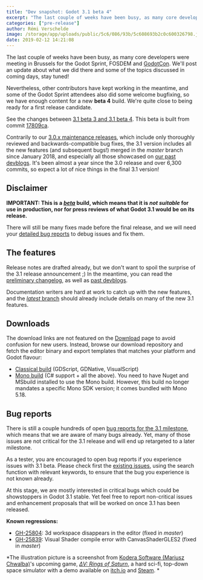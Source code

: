 ```yaml
---
title: "Dev snapshot: Godot 3.1 beta 4"
excerpt: "The last couple of weeks have been busy, as many core developers were meeting in Brussels for the Godot Sprint, FOSDEM and GodotCon. Nevertheless, other contributors have kept working in the meantime, and some of the Godot Sprint attendees also did some welcome bugfixing, so we have enough content for a new beta 4 build. We're quite close to being ready for a first release candidate."
categories: ["pre-release"]
author: Rémi Verschelde
image: /storage/app/uploads/public/5c6/086/93b/5c608693b2c0c600326798.jpg
date: 2019-02-12 14:21:08
---
```


The last couple of weeks have been busy, as many core developers were meeting in Brussels for the Godot Sprint, FOSDEM and [GodotCon](/article/schedule-godotcon-2019-brussels). We'll post an update about what we did there and some of the topics discussed in coming days, stay tuned!

Nevertheless, other contributors have kept working in the meantime, and some of the Godot Sprint attendees also did some welcome bugfixing, so we have enough content for a new **beta 4** build. We're quite close to being ready for a first release candidate.

See the changes between [3.1 beta 3 and 3.1 beta 4](https://github.com/godotengine/godot/compare/a8510331c0115eeee2d6ac0a4acbeb5d4df833b3...17809ca9a907b8d48bea2fd26ea42312a9eaaca4). This beta is built from commit [17809ca](https://github.com/godotengine/godot/commit/17809ca9a907b8d48bea2fd26ea42312a9eaaca4).

Contrarily to our [3.0.x maintenance releases](/article/maintenance-release-godot-3-0-6), which include only thoroughly reviewed and backwards-compatible bug fixes, the 3.1 version includes all the new features (and subsequent bugs!) merged in the *master* branch since January 2018, and especially all those showcased on [our past devblogs](/devblog). It's been almost a year since the 3.0 release and over 6,300 commits, so expect a lot of nice things in the final 3.1 version!

## Disclaimer

**IMPORTANT: This is a [*beta*](https://en.wikipedia.org/wiki/Software_release_life_cycle#Beta) build, which means that it is *not suitable* for use in production, nor for press reviews of what Godot 3.1 would be on its release.**

There will still be many fixes made before the final release, and we will need your [detailed bug reports](https://github.com/godotengine/godot/issues) to debug issues and fix them.

## The features

Release notes are drafted already, but we don't want to spoil the surprise of the 3.1 release announcement ;)
In the meantime, you can read the [preliminary changelog](https://github.com/godotengine/godot/blob/master/CHANGELOG.md#unreleased), as well as [past devblogs](/devblog).

Documentation writers are hard at work to catch up with the new features, and the [*latest* branch](http://docs.godotengine.org/en/latest/) should already include details on many of the new 3.1 features.

## Downloads

The download links are not featured on the [Download](/download) page to avoid confusion for new users. Instead, browse our download repository and fetch the editor binary and export templates that matches your platform and Godot flavour:

- [Classical build](https://downloads.tuxfamily.org/godotengine/3.1/beta4) (GDScript, GDNative, VisualScript)
- [Mono build](https://downloads.tuxfamily.org/godotengine/3.1/beta4/mono) (C# support + all the above). You need to have Nuget and MSbuild installed to use the Mono build. However, this build no longer mandates a specific Mono SDK version; it comes bundled with Mono 5.18.

## Bug reports

There is still a couple hundreds of open [bug reports for the 3.1 milestone](https://github.com/godotengine/godot/issues?q=is%3Aopen+is%3Aissue+milestone%3A3.1+label%3Abug), which means that we are aware of many bugs already. Yet, many of those issues are not critical for the 3.1 release and will end up retargeted to a later milestone.

As a tester, you are encouraged to open bug reports if you experience issues with 3.1 beta. Please check first the [existing issues](https://github.com/godotengine/godot/issues), using the search function with relevant keywords, to ensure that the bug you experience is not known already.

At this stage, we are mostly interested in critical bugs which could be showstoppers in Godot 3.1 stable. Yet feel free to report non-critical issues and enhancement proposals that will be worked on once 3.1 has been released.

**Known regressions:**
- [GH-25804](https://github.com/godotengine/godot/issues/25804): 3d workspace disappears in the editor (fixed in *master*)
- [GH-25839](https://github.com/godotengine/godot/issues/25839): Visual Shader compile error with CanvasShaderGLES2 (fixed in *master*)

*The illustration picture is a screenshot from [Kodera Software (Mariusz Chwalba)](https://twitter.com/KoderaSoftware)'s upcoming game, *[ΔV: Rings of Saturn](https://games.kodera.pl/dv/)*, a hard sci-fi, top-down space simulator with a demo available on [itch.io](https://koder.itch.io/dv-rings-of-saturn-demo) and [Steam](https://store.steampowered.com/app/846030/V_Rings_of_Saturn/). *